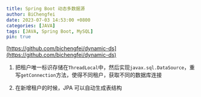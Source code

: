 ```yaml
title: Spring Boot 动态多数据源
author: BiChengfei
date: 2023-07-03 14:53:00 +0800
categories: [JAVA]
tags: [JAVA, Spring Boot, MySQL]
pin: true
```

[https://github.com/bichengfei/dynamic-ds](https://github.com/bichengfei/dynamic-ds)

1. 把租户唯一标识存储在`ThreadLocal`中，然后实现`javax.sql.DataSource`，重写`getConnection`方法，使得不同租户，获取不同的数据库连接

2. 在新增租户的时候，JPA 可以自动生成表结构
